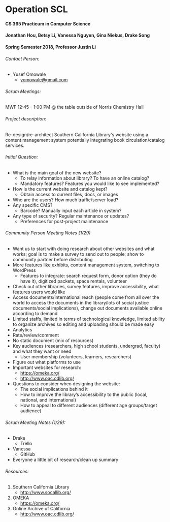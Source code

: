 # Operation SCL

#### CS 365 Practicum in Computer Science
#### Jonathan Hou, Betsy Li, Vanessa Nguyen, Gina Niekus, Drake Song
#### Spring Semester 2018, Professor Justin Li

###### Contact Person:
* Yusef Omowale
    * yomowale@gmail.com

###### Scrum Meetings:
MWF 12:45 - 1:00 PM @ the table outside of Norris Chemistry Hall

###### Project description:
Re-design/re-architect Southern California Library's website using a content
management system potentially integrating book circulation/catalog services.

###### Initial Question:
* What is the main goal of the new website?
    * To relay information about library? To have an online catalog?
    * Mandatory features? Features you would like to see implemented?
* How is the current website and catalog kept?
    * Obtain access to current files, docs, or images
* Who are the users? How much traffic/server load?
* Any specific CMS?
    * Barcode? Manually input each article in system?
* Any type of security? Regular maintenance or updates?
    * Preferences for post-project maintenance

###### Community Person Meeting Notes (1/29)
* Want us to start with doing research about other websites and what works;
goal is to make a survey to send out to people; show to community partner
before distributing
* More features like exhibits, content management system, switching to WordPress
    * Features to integrate: search request form, donor option (they do have
        it), digitized packets, space rentals, volunteer
* Check out other libraries, survey features, improve accessibility, what
features users would like
* Access documents/international reach (people come from all over the world to
    access the documents in the library/lots of social justice documents/social
    implications), change out documents available online according to demand
* Limited staffs, limited in terms of technological knowledge, limited ability
to organize archives so editing and uploading should be made easy
* Analytics
* Rate/review/comment
* No static document (mix of resources)
* Key audiences (researchers, high school students, undergrad, faculty) and
what they want or need
    * User membership (volunteers, learners, researchers)
* Figure out what platforms to use
* Important websites for research:
    * https://omeka.org/
    * http://www.oac.cdlib.org/
* Questions to consider when designing the website:
    * The social implications behind it
    * How to improve the library’s accessibility to the public (local, national,
        and international)
    * How to appeal to different audiences (different age groups/target audience)

###### Scrum Meeting Notes (1/29):
* Drake
    * Trello
* Vanessa
    * GitHub
* Everyone a little bit of research/clean up summary

###### Resources:
1. Southern California Library
    * http://www.socallib.org/
2. OMEKA
    * https://omeka.org/
3. Online Archive of California
    * http://www.oac.cdlib.org/

